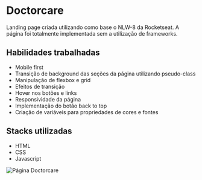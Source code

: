 # Doctorcare

Landing page criada utilizando como base o NLW-8 da Rocketseat. A página foi totalmente implementada sem a utilização de frameworks.

## Habilidades trabalhadas

- Mobile first
- Transição de background das seções da página utilizando pseudo-class
- Manipulação de flexbox e grid
- Efeitos de transição
- Hover nos botões e links
- Responsividade da página
- Implementação do botão back to top
- Criação de variáveis para propriedades de cores e fontes

## Stacks utilizadas

- HTML
- CSS
- Javascript

![Página Doctorcare](https://i.imgur.com/vB9EX1u.png)
